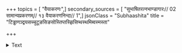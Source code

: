 +++
topics = [ "वैयाकरणः",]
secondary_sources = [ "सुभाषितरत्नभाण्डागारः// 02 सामान्यप्रकरणम्// १३ वैयाकरणनिन्दा// 1",]
jsonClass = "Subhaashita"
title = "टिड्ढाणञ्द्वयसच्चुटूङसिङसोस्तिप्तस्झिसिप्थस्थमिब्वस्मस्ता"

+++

<details><summary>Text</summary>

टिड्ढाणञ्द्वयसच्चुटूङसिङसोस्तिप्तस्झिसिप्थस्थमिब्वस्मस्ता हशिचष्टुनाष्टुरतइञ्शश्छोऽट्यचोऽन्त्यादिटि।  
लोपोव्योर्वलिवृद्धिरेचियचिभन्दाधाघ्वदाप्छेचटेरित्यब्दानखिलान्नयन्ति कतिचिच्छब्दान्पठन्तः कटून्॥
</details>
